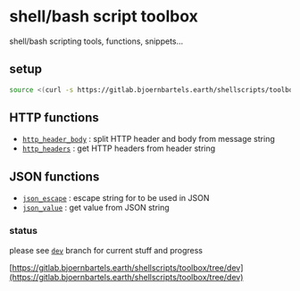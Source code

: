 # shell/bash script toolbox

shell/bash scripting tools, functions, snippets...

## setup

```bash
source <(curl -s https://gitlab.bjoernbartels.earth/shellscripts/toolbox/raw/dev/setup.sh)
``` 

## HTTP functions

- [`http_header_body`](./http/header-body.sh) : split HTTP header and body from message string
- [`http_headers`](./http/headers.sh) : get HTTP headers from header string



## JSON functions

- [`json_escape`](./json/escape.sh) : escape string for to be used in JSON
- [`json_value`](./json/value.sh) : get value from JSON string


### status

please see [`dev`](https://gitlab.bjoernbartels.earth/shellscripts/toolbox/tree/dev) branch for current stuff and progress

[https://gitlab.bjoernbartels.earth/shellscripts/toolbox/tree/dev](https://gitlab.bjoernbartels.earth/shellscripts/toolbox/tree/dev)